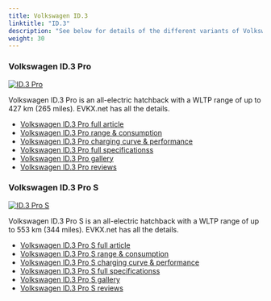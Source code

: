```yaml
---
title: Volkswagen ID.3
linktitle: "ID.3"
description: "See below for details of the different variants of Volkswagen ID.3"
weight: 30
---
```

### Volkswagen ID.3 Pro

<a href="id.3_pro/"><img src="https://media.evkx.net/multimedia/models/volkswagen/id.3/id.3_pro/main_1_st.jpg" class="img-fluid" alt="ID.3 Pro" ></a>

Volkswagen ID.3 Pro is an all-electric hatchback with a WLTP range of up to 427 km (265 miles). EVKX.net has all the details. 

- [Volkswagen ID.3 Pro full article](id.3_pro/)
- [Volkswagen ID.3 Pro range & consumption](id.3_pro/rangeandconsumption)
- [Volkswagen ID.3 Pro charging curve & performance](id.3_pro/chargingcurve)
- [Volkswagen ID.3 Pro full specificationss](id.3_pro/specifications)
- [Volkswagen ID.3 Pro gallery](id.3_pro/gallery)
- [Volkswagen ID.3 Pro reviews](id.3_pro/reviews)

### Volkswagen ID.3 Pro S

<a href="id.3_pro_s/"><img src="https://media.evkx.net/multimedia/models/volkswagen/id.3/id.3_pro_s/main_1_st.jpg" class="img-fluid" alt="ID.3 Pro S" ></a>

Volkswagen ID.3 Pro S is an all-electric hatchback with a WLTP range of up to 553 km (344 miles). EVKX.net has all the details. 

- [Volkswagen ID.3 Pro S full article](id.3_pro_s/)
- [Volkswagen ID.3 Pro S range & consumption](id.3_pro_s/rangeandconsumption)
- [Volkswagen ID.3 Pro S charging curve & performance](id.3_pro_s/chargingcurve)
- [Volkswagen ID.3 Pro S full specificationss](id.3_pro_s/specifications)
- [Volkswagen ID.3 Pro S gallery](id.3_pro_s/gallery)
- [Volkswagen ID.3 Pro S reviews](id.3_pro_s/reviews)

